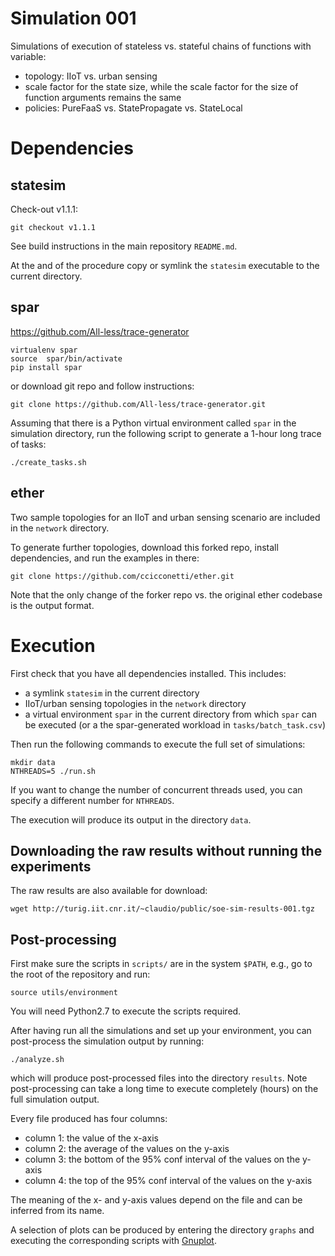 # Simulation 001

Simulations of execution of stateless vs. stateful chains of functions with variable:

- topology: IIoT vs. urban sensing
- scale factor for the state size, while the scale factor for the size of function arguments remains the same
- policies: PureFaaS vs. StatePropagate vs. StateLocal

# Dependencies

## statesim

Check-out v1.1.1:

```
git checkout v1.1.1
```

See build instructions in the main repository `README.md`.

At the and of the procedure copy or symlink the `statesim` executable to the current directory.

## spar

https://github.com/All-less/trace-generator

```
virtualenv spar 
source  spar/bin/activate
pip install spar
```

or download git repo and follow instructions:

```
git clone https://github.com/All-less/trace-generator.git
```

Assuming that there is a Python virtual environment called `spar` in the simulation directory, run the following script to generate a 1-hour long trace of tasks:

```
./create_tasks.sh
```

## ether

Two sample topologies for an IIoT and urban sensing scenario are included in the `network` directory.

To generate further topologies, download this forked repo, install dependencies, and run the examples in there:

```
git clone https://github.com/ccicconetti/ether.git
```

Note that the only change of the forker repo vs. the original ether codebase is the output format.

# Execution

First check that you have all dependencies installed. This includes:

- a symlink `statesim` in the current directory
- IIoT/urban sensing topologies in the `network` directory
- a virtual environment `spar` in the current directory from which `spar` can be executed (or a the spar-generated workload in `tasks/batch_task.csv`)

Then run the following commands to execute the full set of simulations:

```
mkdir data
NTHREADS=5 ./run.sh
```

If you want to change the number of concurrent threads used, you can specify a different number for `NTHREADS`.

The execution will produce its output in the directory `data`.

## Downloading the raw results without running the experiments

The raw results are also available for download:

```
wget http://turig.iit.cnr.it/~claudio/public/soe-sim-results-001.tgz
```

## Post-processing

First make sure the scripts in `scripts/` are in the system `$PATH`, e.g., go to the root of the repository and run:

```
source utils/environment
```

You will need Python2.7 to execute the scripts required.

After having run all the simulations and set up your environment, you can post-process the simulation output by running:

```
./analyze.sh
```

which will produce post-processed files into the directory `results`. Note post-processing can take a long time to execute completely (hours) on the full simulation output.

Every file produced has four columns:

- column 1: the value of the x-axis
- column 2: the average of the values on the y-axis
- column 3: the bottom of the 95% conf interval of the values on the y-axis
- column 4: the top of the 95% conf interval of the values on the y-axis

The meaning of the x- and y-axis values depend on the file and can be inferred from its name.

A selection of plots can be produced by entering the directory `graphs` and executing the corresponding scripts with [Gnuplot](http://www.gnuplot.info/).
